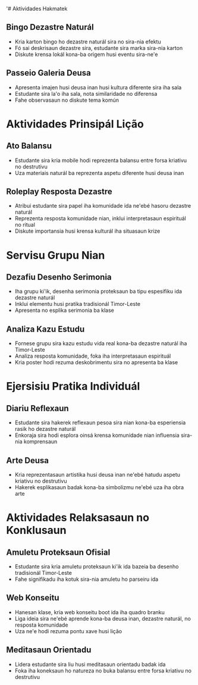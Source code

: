 '# Aktividades Hakmatek

## Bingo Dezastre Naturál
- Kria karton bingo ho dezastre naturál sira no sira-nia efektu
- Fó sai deskrisaun dezastre sira, estudante sira marka sira-nia karton
- Diskute krensa lokál kona-ba origem husi eventu sira-ne'e

## Passeio Galeria Deusa
- Apresenta imajen husi deusa inan husi kultura diferente sira iha sala
- Estudante sira la'o iha sala, nota similaridade no diferensa
- Fahe observasaun no diskute tema komún

# Aktividades Prinsipál Lição

## Ato Balansu
- Estudante sira kria mobile hodi reprezenta balansu entre forsa kriativu no destrutivu
- Uza materiais naturál ba reprezenta aspetu diferente husi deusa inan

## Roleplay Resposta Dezastre
- Atribui estudante sira papel iha komunidade ida ne'ebé hasoru dezastre naturál
- Reprezenta resposta komunidade nian, inklui interpretasaun espirituál no ritual
- Diskute importansia husi krensa kulturál iha situasaun krize

# Servisu Grupu Nian

## Dezafiu Desenho Serimonia
- Iha grupu ki'ik, desenha serimonia proteksaun ba tipu espesifiku ida dezastre naturál
- Inklui elementu husi pratika tradisionál Timor-Leste
- Apresenta no esplika serimonia ba klase

## Analiza Kazu Estudu
- Fornese grupu sira kazu estudu vida real kona-ba dezastre naturál iha Timor-Leste
- Analiza resposta komunidade, foka iha interpretasaun espirituál
- Kria poster hodi rezuma deskobrimentu sira no apresenta ba klase

# Ejersisiu Pratika Individuál

## Diariu Reflexaun
- Estudante sira hakerek reflexaun pesoa sira nian kona-ba esperiensia rasik ho dezastre naturál
- Enkoraja sira hodi esplora oinsá krensa komunidade nian influensia sira-nia komprensaun

## Arte Deusa
- Kria reprezentasaun artistika husi deusa inan ne'ebé hatudu aspetu kriativu no destrutivu
- Hakerek esplikasaun badak kona-ba simbolizmu ne'ebé uza iha obra arte

# Aktividades Relaksasaun no Konklusaun

## Amuletu Proteksaun Ofisial
- Estudante sira kria amuletu proteksaun ki'ik ida bazeia ba desenho tradisionál Timor-Leste
- Fahe signifikadu iha kotuk sira-nia amuletu ho parseiru ida

## Web Konseitu
- Hanesan klase, kria web konseitu boot ida iha quadro branku
- Liga ideia sira ne'ebé aprende kona-ba deusa inan, dezastre naturál, no resposta komunidade
- Uza ne'e hodi rezuma pontu xave husi lição

## Meditasaun Orientadu
- Lidera estudante sira liu husi meditasaun orientadu badak ida
- Foka iha koneksaun ho natureza no buka balansu entre forsa kriativu no destrutivu